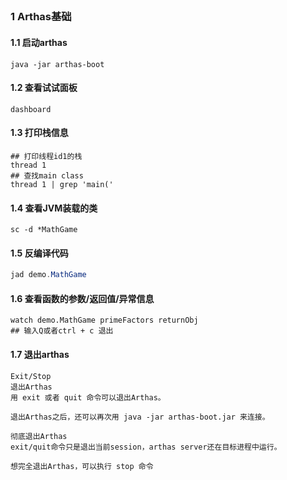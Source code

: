 ## 

### 1 Arthas基础

#### 1.1 启动arthas

```shell
java -jar arthas-boot
```

#### 1.2 查看试试面板

```shell
dashboard
```

#### 1.3 打印栈信息

```shell
## 打印线程id1的栈
thread 1 
## 查找main class
thread 1 | grep 'main('
```

#### 1.4 查看JVM装载的类

```shell
sc -d *MathGame
```

#### 1.5 反编译代码

```java
jad demo.MathGame
```

#### 1.6 查看函数的参数/返回值/异常信息

```shell
watch demo.MathGame primeFactors returnObj
## 输入Q或者ctrl + c 退出
```

#### 1.7 退出arthas

```shell
Exit/Stop
退出Arthas
用 exit 或者 quit 命令可以退出Arthas。

退出Arthas之后，还可以再次用 java -jar arthas-boot.jar 来连接。

彻底退出Arthas
exit/quit命令只是退出当前session，arthas server还在目标进程中运行。

想完全退出Arthas，可以执行 stop 命令
```

